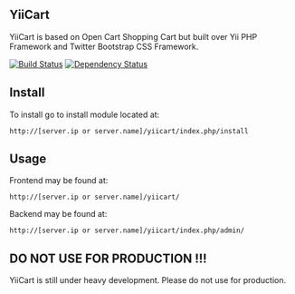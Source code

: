 ## YiiCart

YiiCart is based on Open Cart Shopping Cart but built over Yii PHP Framework and Twitter Bootstrap CSS Framework.

[![Build Status](https://secure.travis-ci.org/damnpoet/yiicart.png)](https://travis-ci.org/damnpoet/yiicart) [![Dependency Status](https://www.versioneye.com/php/damnpoet:yiicart/dev-master/badge.png)](https://www.versioneye.com/php/damnpoet:yiicart/dev-master)

## Install

To install go to install module located at:

```
http://[server.ip or server.name]/yiicart/index.php/install
```

## Usage

Frontend may be found at:

```
http://[server.ip or server.name]/yiicart/
```

Backend may be found at:

```
http://[server.ip or server.name]/yiicart/index.php/admin/
```


## DO NOT USE FOR PRODUCTION !!!

YiiCart is still under heavy development. Please do not use for production.